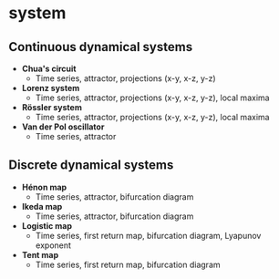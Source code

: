 # system

## Continuous dynamical systems

* **Chua's circuit**
  * Time series, attractor, projections (x-y, x-z, y-z)
* **Lorenz system**
  * Time series, attractor, projections (x-y, x-z, y-z), local maxima
* **Rössler system**
  * Time series, attractor, projections (x-y, x-z, y-z), local maxima
* **Van der Pol oscillator**
  * Time series, attractor

## Discrete dynamical systems

* **Hénon map**
  * Time series, attractor, bifurcation diagram
* **Ikeda map** 
  * Time series, attractor, bifurcation diagram
* **Logistic map**
  * Time series, first return map, bifurcation diagram, Lyapunov exponent
* **Tent map**
  * Time series, first return map, bifurcation diagram
